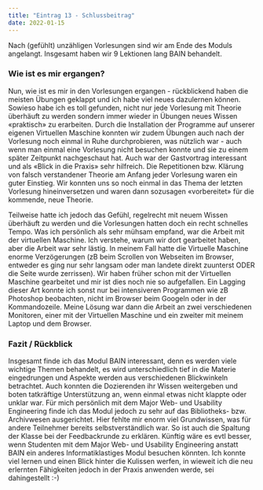 ```yaml
---
title: "Eintrag 13 - Schlussbeitrag"
date: 2022-01-15
---
```


Nach (gefühlt) unzähligen Vorlesungen sind wir am Ende des Moduls angelangt. Insgesamt haben wir 9 Lektionen lang BAIN behandelt. 

### Wie ist es mir ergangen?
Nun, wie ist es mir in den Vorlesungen ergangen - rückblickend haben die meisten Übungen geklappt und ich habe viel neues dazulernen können. Sowieso habe ich es toll gefunden, nicht nur jede Vorlesung mit Theorie überhäuft zu werden sondern immer wieder in Übungen neues Wissen «praktisch» zu erarbeiten. Durch die Installation der Programme auf unserer eigenen Virtuellen Maschine konnten wir zudem Übungen auch nach der Vorlesung noch einmal in Ruhe durchprobieren, was nützlich war - auch wenn man einmal eine Vorlesung nicht besuchen konnte und sie zu einem später Zeitpunkt nachgeschaut hat. Auch war der Gastvortrag interessant und als «Blick in die Praxis» sehr hilfreich. Die Repetitionen bzw. Klärung von falsch verstandener Theorie am Anfang jeder Vorlesung waren ein guter Einstieg. Wir konnten uns so noch einmal in das Thema der letzten Vorlesung hineinversetzen und waren dann sozusagen «vorbereitet» für die kommende, neue Theorie.

Teilweise hatte ich jedoch das Gefühl, regelrecht mit neuem Wissen überhäuft zu werden und die Vorlesungen hatten doch ein recht schnelles Tempo. Was ich persönlich als sehr mühsam empfand, war die Arbeit mit der virtuellen Maschine. Ich verstehe, warum wir dort gearbeitet haben, aber die Arbeit war sehr lästig. In meinem Fall hatte die Virtuelle Maschine enorme Verzögerungen (zB beim Scrollen von Webseiten im Browser, entweder es ging nur sehr langsam oder man landete direkt zuunterst ODER die Seite wurde zerrissen). Wir haben früher schon mit der Virtuellen Maschine gearbeitet und mir ist dies noch nie so aufgefallen. Ein Lagging dieser Art konnte ich sonst nur bei intensiveren Programmen wie zB Photoshop beobachten, nicht im Browser beim Googeln oder in der Kommandozeile. Meine Lösung war dann die Arbeit an zwei verschiedenen Monitoren, einer mit der Virtuellen Maschine und ein zweiter mit meinem Laptop und dem Browser.  

### Fazit / Rückblick

Insgesamt finde ich das Modul BAIN interessant, denn es werden viele wichtige Themen behandelt, es wird unterschiedlich tief in die Materie eingedrungen und Aspekte werden aus verschiedenen Blickwinkeln betrachtet. Auch konnten die Dozierenden ihr Wissen weitergeben und boten tatkräftige Unterstützung an, wenn einmal etwas nicht klappte oder unklar war. 
Für mich persönlich mit dem Major Web- und Usability Engineering finde ich das Modul jedoch zu sehr auf das Bibliotheks- bzw. Archivwesen ausgerichtet. Hier fehlte mir enorm viel Grundwissen, was für andere Teilnehmer bereits selbstverständlich war. So ist auch die Spaltung der Klasse bei der Feedbackrunde zu erklären. Künftig wäre es evtl besser, wenn Studenten mit dem Major Web- und Usability Engineering anstatt BAIN ein anderes Informatiklastiges Modul besuchen könnten. 
Ich konnte viel lernen und einen Blick hinter die Kulissen werfen, in wieweit ich die neu erlernten Fähigkeiten jedoch in der Praxis anwenden werde, sei dahingestellt :-) 



